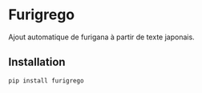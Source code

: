# Furigrego

Ajout automatique de furigana à partir de texte japonais.

## Installation

```bash
pip install furigrego
